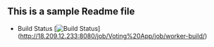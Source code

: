 ## This is a sample Readme file

  * Build Status
 [![Build Status](http://18.209.12.233:8080/buildStatus/icon?job=Voting+App%2Fworker-build)]
(http://18.209.12.233:8080/job/Voting%20App/job/worker-build/)
